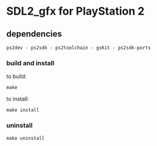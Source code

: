 # SDL2_gfx for PlayStation 2

## dependencies 
`ps2dev - ps2sdk - ps2toolchain - gsKit - ps2sdk-ports`

### build and install

to build:
```
make
```

to install:
```
make install
```

### uninstall
```
make uninstall
